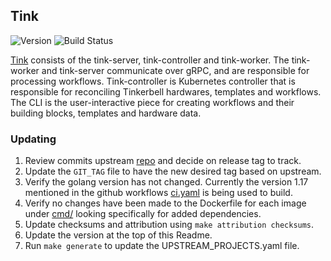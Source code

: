 ## **Tink**
![Version](https://img.shields.io/badge/version-v0.8.0-blue)
![Build Status](https://codebuild.us-west-2.amazonaws.com/badges?uuid=eyJlbmNyeXB0ZWREYXRhIjoiUmxrMmd4b2N6dk02TDRPVlVXQ1N3aEhsRzAxWFBtZ1Y1VVNXWEtVZlVNS0tkQlZ4MHFuNXJiWld0ZFMvVzVmMzZxWjhKK3FERWdQeEV6RWd6WFZBcGM0PSIsIml2UGFyYW1ldGVyU3BlYyI6ImEvZEhCemJsQXJWZXVmc2kiLCJtYXRlcmlhbFNldFNlcmlhbCI6MX0%3D&branch=main)

[Tink](https://github.com/tinkerbell/tink) consists of the tink-server, tink-controller and tink-worker. The tink-worker and tink-server communicate over gRPC, and are responsible for processing workflows. Tink-controller is Kubernetes controller that is responsible for reconciling Tinkerbell hardwares, templates and workflows. The CLI is the user-interactive piece for creating workflows and their building blocks, templates and hardware data.

### Updating

1. Review commits upstream [repo](https://github.com/tinkerbell/tink) and decide on release tag to track. 
1. Update the `GIT_TAG` file to have the new desired tag based on upstream.
1. Verify the golang version has not changed. Currently the version 1.17 mentioned in the github workflows [ci.yaml](https://github.com/tinkerbell/tink/blob/main/.github/workflows/ci.yaml) is being used to build.
1. Verify no changes have been made to the Dockerfile for each image under [cmd/<image-name>](https://github.com/tinkerbell/tink/tree/main/cmd) looking specifically for added dependencies.
1. Update checksums and attribution using `make attribution checksums`.
1. Update the version at the top of this Readme.
1. Run `make generate` to update the UPSTREAM_PROJECTS.yaml file.
